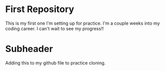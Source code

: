 #  First Repository

This is my first one I'm setting up for practice. I'm a couple weeks into my coding career. I can't wait to see my progress!!

#  Subheader

Adding this to my github file to practice cloning.